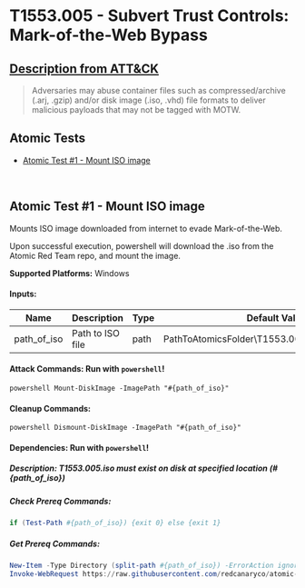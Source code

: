 # T1553.005 - Subvert Trust Controls: Mark-of-the-Web Bypass
## [Description from ATT&CK](https://attack.mitre.org/techniques/T1553/005/)
<blockquote>Adversaries may abuse container files such as compressed/archive (.arj, .gzip) and/or disk image (.iso, .vhd) file formats to deliver malicious payloads that may not be tagged with MOTW.</blockquote>

## Atomic Tests

- [Atomic Test #1 - Mount ISO image](#atomic-test-1---mount-iso-image---)


<br/>

## Atomic Test #1 - Mount ISO image
Mounts ISO image downloaded from internet to evade Mark-of-the-Web.

Upon successful execution, powershell will download the .iso from the Atomic Red Team repo, and mount the image.

**Supported Platforms:** Windows




#### Inputs:
| Name | Description | Type | Default Value | 
|------|-------------|------|---------------|
| path_of_iso | Path to ISO file | path | PathToAtomicsFolder&#92;T1553.005&#92;src&#92;T1553.005.iso|


#### Attack Commands: Run with `powershell`! 


```powershell Mount-DiskImage -ImagePath "#{path_of_iso}"```

#### Cleanup Commands:
```powershell Dismount-DiskImage -ImagePath "#{path_of_iso}"```



#### Dependencies:  Run with `powershell`!
##### Description: T1553.005.iso must exist on disk at specified location (#{path_of_iso})
##### Check Prereq Commands:
```powershell
if (Test-Path #{path_of_iso}) {exit 0} else {exit 1} 
```
##### Get Prereq Commands:
```powershell
New-Item -Type Directory (split-path #{path_of_iso}) -ErrorAction ignore | Out-Null
Invoke-WebRequest https://raw.githubusercontent.com/redcanaryco/atomic-red-team/master/atomics/T1553.005/src/T1553.005.iso -OutFile "#{path_of_iso}"
```




<br/>
